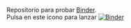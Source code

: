 
Repositorio para probar [Binder](https://mybinder.org/).    
Pulsa en este icono para lanzar     [![Binder](https://mybinder.org/badge_logo.svg)](https://mybinder.org/v2/gh/angelblasco/binder-test-repo/master)

